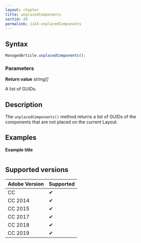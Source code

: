 ```yaml
---
layout: chapter
title: unplacedComponents
sortid: 49
permalink: 1143-unplacedComponents
---
```

## Syntax

```javascript
ManagedArticle.unplacedComponents();
```

### Parameters

**Return value** *string[]*

A list of GUIDs.

## Description

The `unplacedComponents()` method returns a list of GUIDs of the components that are not placed on the current Layout.

## Examples

**Example title**

```javascript

```

## Supported versions

| Adobe Version | Supported |
|---------------|---------|
| CC            | ✔       |
| CC 2014       | ✔       |
| CC 2015       | ✔       |
| CC 2017       | ✔       |
| CC 2018       | ✔       |
| CC 2019       | ✔       |